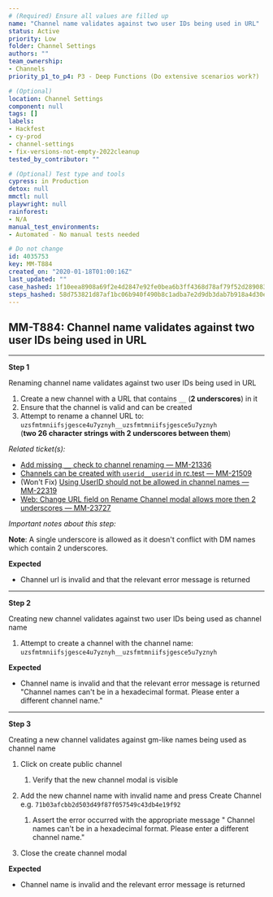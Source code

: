 ```yaml
---
# (Required) Ensure all values are filled up
name: "Channel name validates against two user IDs being used in URL"
status: Active
priority: Low
folder: Channel Settings
authors: ""
team_ownership:
- Channels
priority_p1_to_p4: P3 - Deep Functions (Do extensive scenarios work?)

# (Optional)
location: Channel Settings
component: null
tags: []
labels:
- Hackfest
- cy-prod
- channel-settings
- fix-versions-not-empty-2022cleanup
tested_by_contributor: ""

# (Optional) Test type and tools
cypress: in Production
detox: null
mmctl: null
playwright: null
rainforest:
- N/A
manual_test_environments:
- Automated - No manual tests needed

# Do not change
id: 4035753
key: MM-T884
created_on: "2020-01-18T01:00:16Z"
last_updated: ""
case_hashed: 1f10eea8908a69f2e4d2847e92fe0bea6b3ff4368d78af79f52d289083cb4be3fa583cdfcd635377c8d6671dc6c25b6f
steps_hashed: 58d753821d87af1bc06b940f490b8c1adba7e2d9db3dab7b918a4d30e5bcc8c5b87ed76a09c0924b46dfbf01085befbd
---
```


<!-- (Auto-generated) Based on frontmatter's "key" and "name" -->

## MM-T884: Channel name validates against two user IDs being used in URL

---

**Step 1**

Renaming channel name validates against two user IDs being used in URL

1. Create a new channel with a URL that contains `__` (**2 underscores**) in it
2. Ensure that the channel is valid and can be created
3. Attempt to rename a channel URL to: `uzsfmtmniifsjgesce4u7yznyh__uzsfmtmniifsjgesce5u7yznyh`\
   (**two 26 character strings with 2 underscores between them**)

_Related ticket(s):_

- [Add missing `__` check to channel renaming — MM-21336](https://mattermost.atlassian.net/browse/MM-21336)
- [Channels can be created with `userid__userid` in rc.test — MM-21509](https://mattermost.atlassian.net/browse/MM-21509)
- (Won't Fix) [Using UserID should not be allowed in channel names — MM-22319](https://mattermost.atlassian.net/browse/MM-22319)
- [Web: Change URL field on Rename Channel modal allows more then 2 underscores — MM-23727](https://mattermost.atlassian.net/browse/MM-23727)

_Important notes about this step:_

**Note**: A single underscore is allowed as it doesn't conflict with DM names which contain 2 underscores.

**Expected**

- Channel url is invalid and that the relevant error message is returned

---

**Step 2**

Creating new channel validates against two user IDs being used as channel name

1. Attempt to create a channel with the channel name: `uzsfmtmniifsjgesce4u7yznyh__uzsfmtmniifsjgesce5u7yznyh`

**Expected**

- Channel name is invalid and that the relevant error message is returned "Channel names can't be in a hexadecimal format. Please enter a different channel name."

---

**Step 3**

Creating a new channel validates against gm-like names being used as channel name

1. Click on create public channel

   1. Verify that the new channel modal is visible

2. Add the new channel name with invalid name and press Create Channel e.g. `71b03afcbb2d503d49f87f057549c43db4e19f92`

   1. Assert the error occurred with the appropriate message " Channel names can't be in a hexadecimal format. Please enter a different channel name."

3. Close the create channel modal

**Expected**

- Channel name is invalid and the relevant error message is returned

